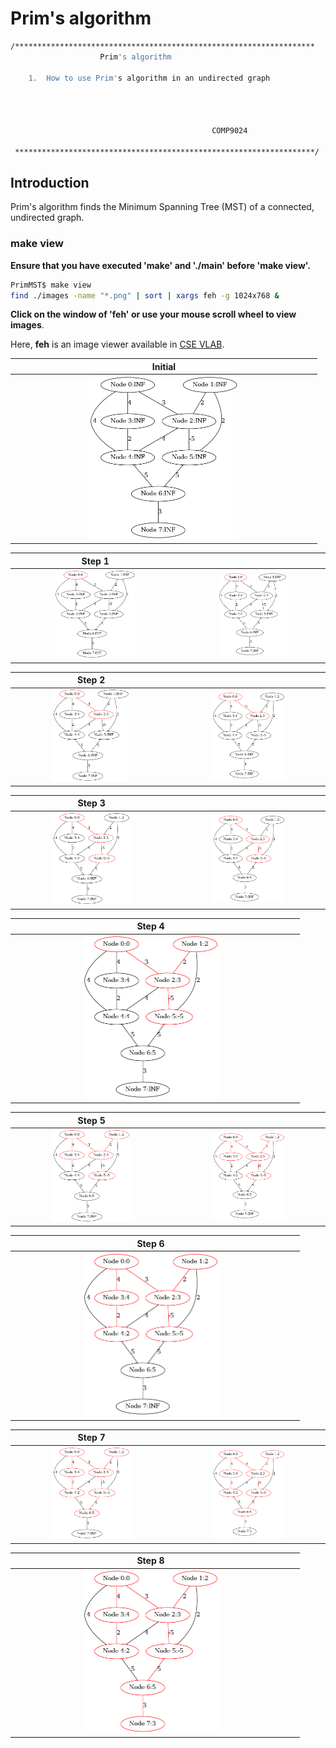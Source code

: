 # Prim's algorithm

``` sh
/*******************************************************************
                    Prim's algorithm 

    1.  How to use Prim's algorithm in an undirected graph




                                             COMP9024

 *******************************************************************/
``` 

## Introduction

Prim's algorithm finds the Minimum Spanning Tree (MST) of a connected, undirected graph.

###  make view

**Ensure that you have executed 'make' and './main' before 'make view'.**


```sh
PrimMST$ make view
find ./images -name "*.png" | sort | xargs feh -g 1024x768 &
```

**Click on the window of 'feh' or use your mouse scroll wheel to view images**.

Here, **feh** is an image viewer available in [CSE VLAB](https://vlabgateway.cse.unsw.edu.au/).


| Initial | 
|:-------------:|
| <img src="images/PrimMST_0000.png" width="50%" height="50%"> |  


| Step 1 |  |
|:-------------:|:-------------:|
| <img src="images/PrimMST_0001.png" width="50%" height="50%"> |  <img src="images/PrimMST_0002.png" width="50%" height="50%"> | 


| Step 2 |  |
|:-------------:|:-------------:|
| <img src="images/PrimMST_0003.png" width="50%" height="50%"> |  <img src="images/PrimMST_0004.png" width="50%" height="50%"> | 


|Step 3 |  |
|:-------------:|:-------------:|
|<img src="images/PrimMST_0005.png" width="50%" height="50%"> | <img src="images/PrimMST_0006.png" width="50%" height="50%">  | 


|Step 4 | |
|:-------------:|:-------------:|
| <img src="images/PrimMST_0007.png" width="50%" height="50%"> | | 


| Step 5 | |
|:-------------:|:-------------:|
| <img src="images/PrimMST_0008.png" width="50%" height="50%">  |  <img src="images/PrimMST_0009.png" width="50%" height="50%">| 

| Step 6 | |
|:-------------:|:-------------:|
| <img src="images/PrimMST_0010.png" width="50%" height="50%">  |   | 

| Step 7 ||
|:-------------:|:-------------:|
| <img src="images/PrimMST_0011.png" width="50%" height="50%">  | <img src="images/PrimMST_0012.png" width="50%" height="50%">| 


| Step 8 |  |
|:-------------:|:-------------:|
| <img src="images/PrimMST_0013.png" width="50%" height="50%"> |  | 


